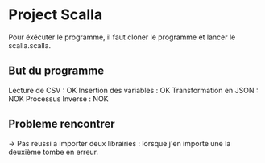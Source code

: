 # Project Scalla

Pour éxécuter le programme, il faut cloner le programme et lancer le scalla.scalla.

## But du programme

Lecture de CSV : OK
Insertion des variables : OK
Transformation en JSON : NOK
Processus Inverse : NOK

## Probleme rencontrer

-> Pas reussi a importer deux librairies : lorsque j'en importe une la deuxième tombe en erreur.
 
